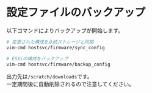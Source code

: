 # 設定ファイルのバックアップ
以下コマンドによりバックアップが開始します。
```sh
# 変更された構成を永続ストレージと同期
vim-cmd hostsvc/firmware/sync_config

# ESXiの構成をバックアップ
vim-cmd hostsvc/firmware/backup_config
```
出力先は`/scratch/downloads`です。  
一定期間後に自動削除されるので注意してください。
